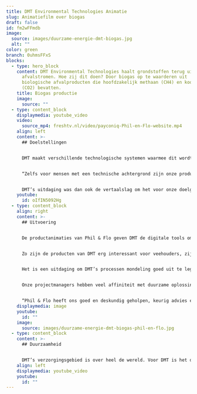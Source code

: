 ```yaml
---
title: DMT Environmental Technologies Animatie
slug: Animatiefilm over biogas
draft: false
id: fm2wFFmdb
image:
  source: images/duurzame-energie-dmt-biogas.jpg
  alt: ""
color: green
branch: 0uhmsFFxS
blocks:
  - type: hero_block
    content: DMT Environmental Technologies haalt grondstoffen terug uit
      afvalstromen. Hoe zij dit doen? Door biogas op te waarderen uit
      biologische afvalproducten die hoofdzakelijk methaan (CH4) en kooldioxide
      (CO2) bevatten.
    title: Biogas productie
    image:
      source: ""
  - type: content_block
    displaymedia: youtube_video
    video:
      source_mp4: freshtv.nl/video/payconiq-Phil-en-Flo-website.mp4
    align: left
    content: >-
      ## Doelstellingen


      DMT maakt verschillende technologische systemen waarmee dit wordt bereikt. De technologieën die worden gebruikt zijn erg specifiek en specialistisch, hiervoor is veel proces technische kennis nodig. Binnen de werkzaamheden van DMT worden verschillende technologische disciplines gecombineerd wat het ingewikkeld maakt. 


      “Zelfs voor mensen met een technische achtergrond zijn onze producten ingewikkeld” 


      DMT’s uitdaging was dan ook de vertaalslag om het voor onze doelgroep op een laagdrempelige manier uit te leggen. Ze zochten een oplossing, zodat ze snel aan een leek uit kunnen leggen wat hun doen.
    youtube:
      id: oIfIN5092Hg
  - type: content_block
    align: right
    content: >-
      ## Uitvoering


      De productanimaties van Phil & Flo geven DMT de digitale tools om hun producten en processen op een heldere en begrijpelijke manier uit te leggen aan een breed publiek. 


      Zo zijn de producten van DMT erg interessant voor veehouders, zij maken aanspraak op subsidies wanneer zij afvalstoffen omzetten tot grondstoffen. Deze afvalstoffen, zoals methaan, worden omgezet in grondstoffen zoals Biogas. 


      Het is een uitdaging om DMT’s processen mondeling goed uit te leggen. Om deze doelgroep op een laagdrempelige manier uit te leggen hoe onze biogas-opwekkingsinstallaties werken, zet DMT nu 3D-animatie in. De perfecte synergie tussen de gesproken voice-over en de bijpassende visualisaties zorgen voor een effectieve kennisoverdracht.


      Onze projectmanagers hebben veel affiniteit met duurzame oplossingen, de samenwerking is daarom erg gelijkwaardig en leuk. Wij begrijpen niet alleen hoe dit soort processen werken, maar ook de urgentie van dit soort oplossingen met het oog op de wereld van morgen. 


      “Phil & Flo heeft ons goed en deskundig geholpen, keurig advies en hun werk is altijd netjes”
    displaymedia: image
    youtube:
      id: ""
    image:
      source: images/duurzame-energie-dmt-biogas-phil-en-flo.jpg
  - type: content_block
    content: >-
      ## Duurzaamheid


      DMT’s verzorgingsgebied is over heel de wereld. Voor DMT is het dus van belang, dat ze de animaties op globaal niveau kunnen inzetten. De films zijn duurzaam ingestoken, dat wil zeggen dat we alle tijdsgebonden elementen strategisch uit de film elimineren. Op deze manier zijn onze producties minimaal 4 tot 5 jaar inzetbaar.
    align: left
    displaymedia: youtube_video
    youtube:
      id: ""
---
```

